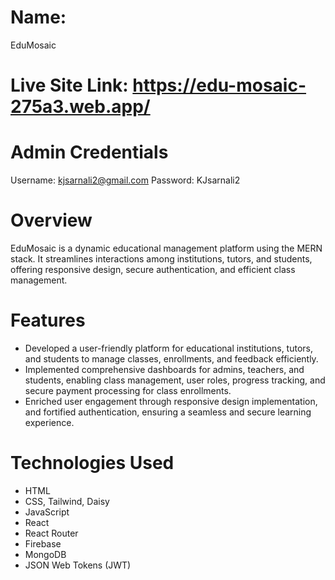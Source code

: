 # Name: 
EduMosaic

# Live Site Link: https://edu-mosaic-275a3.web.app/


# Admin Credentials
Username: kjsarnali2@gmail.com
Password: KJsarnali2

# Overview
EduMosaic is a dynamic educational management platform using the MERN stack. It streamlines interactions among institutions, tutors, and students, offering responsive design, secure authentication, and efficient class management.

# Features
- Developed a user-friendly platform for educational institutions, tutors, and students to manage 
classes, enrollments, and feedback efficiently.
- Implemented comprehensive dashboards for admins, teachers, and students, enabling class 
management, user roles, progress tracking, and secure payment processing for class enrollments.
- Enriched user engagement through responsive design implementation, and fortified 
authentication, ensuring a seamless and secure learning experience.


# Technologies Used
- HTML
- CSS, Tailwind, Daisy
- JavaScript
- React
- React Router
- Firebase
- MongoDB
- JSON Web Tokens (JWT)

